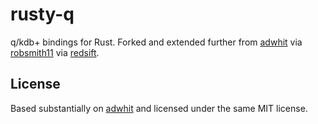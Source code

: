 # rusty-q

q/kdb+ bindings for Rust. 
Forked and extended further from [adwhit](https://github.com/adwhit/krust) via [robsmith11](https://github.com/robsmith11/krust) via [redsift](https://github.com/redsift/rkdb).

## License
Based substantially on [adwhit](https://github.com/adwhit/krust) and licensed under the same MIT license.
